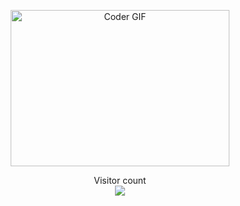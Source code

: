 <p align="center"> 
  <img alt="Coder GIF" height=250 width=350 src="https://cdn.dribbble.com/users/730703/screenshots/6581243/avento.gif" /><br>
  </p>
<p align="center"> 
  Visitor count<br>
  <img src="https://profile-counter.glitch.me/suprunchuk/count.svg" />
</p>

